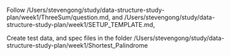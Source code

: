 Follow /Users/stevengong/study/data-structure-study-plan/week1/ThreeSum/question.md, and /Users/stevengong/study/data-structure-study-plan/week1/SETUP_TEMPLATE.md,

Create test data, and spec files in the folder /Users/stevengong/study/data-structure-study-plan/week1/Shortest_Palindrome